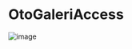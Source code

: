# OtoGaleriAccess
![image](https://user-images.githubusercontent.com/49581443/192099151-c4cf3b9a-92c2-48b1-9394-9934210e0177.png)
